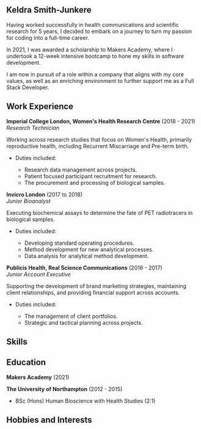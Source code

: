 ## Keldra Smith-Junkere 

Having worked successfully in health communications and scientific research for 5 years, I decided to embark on a journey to turn my passion for coding into a full-time career. 

In 2021, I was awarded a scholarship to Makers Academy, where I undertook a 12-week intensive bootcamp to hone my skills in software development. 

I am now in pursuit of a role within a company that aligns with my core values, as well as an enriching environment to further support me as a Full Stack Developer. 

## Work Experience

**Imperial College London, Women's Health Research Centre** (2018 - 2021)  
_Research Technician_

Working across research studies that focus on Women's Health, primarily reproductive health, including Recurrent Miscarriage and Pre-term birth. 

- Duties included:
 
  - Research data management across projects. 
  - Patient focused participant recruitment for research. 
  - The procurement and processing of biological samples.

**Invicro London** (2017 to 2018)  
_Junior Bioanalyst_

Executing biochemical assays to determine the fate of PET radiotracers in biological samples.

- Duties included:

  - Developing standard operating procedures. 
  - Method development for new analytical processes. 
  - Data analysis for analytical method development.  

**Publicis Health, Real Science Communications** (2016 - 2017)  
_Junior Account Executive_

Supporting the development of brand marketing strategies, maintaining client relationships, and providing financial support across accounts.

- Duties included: 

  - The management of client portfolios.
  - Strategic and tactical planning across projects.

## Skills


## Education

**Makers Academy** (2021)

**The University of Northampton** (2012 - 2015)

- BSc (Hons) Human Bioscience with Health Studies (2:1)

## Hobbies and Interests 


